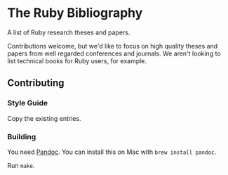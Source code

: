 # The Ruby Bibliography

A list of Ruby research theses and papers.

Contributions welcome, but we'd like to focus on high quality theses and papers from well regarded
conferences and journals. We aren't looking to list technical books for Ruby users, for example.

## Contributing

### Style Guide

Copy the existing entries.

### Building

You need [Pandoc](http://pandoc.org/). You can install this on Mac with `brew install pandoc`.

Run `make`.
